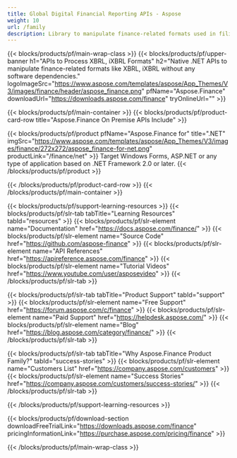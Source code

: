 ```yaml
---
title: Global Digital Financial Reporting APIs - Aspose 
weight: 10
url: /family
description: Library to manipulate finance-related formats used in filing for companies and generating reports for funds and leverages on any Platform
---
```


{{< blocks/products/pf/main-wrap-class >}}
{{< blocks/products/pf/upper-banner h1="APIs to Process XBRL, iXBRL Formats" h2="Native .NET APIs to manipulate finance-related formats like XBRL, iXBRL without any software dependencies." logoImageSrc="https://www.aspose.com/templates/aspose/App_Themes/V3/images/finance/header/aspose_finance.png" pfName="Aspose.Finance" downloadUrl="https://downloads.aspose.com/finance" tryOnlineUrl="" >}}

{{< blocks/products/pf/main-container >}}
{{< blocks/products/pf/product-card-row title="Aspose.Finance On Premise APIs Include" >}}

{{< blocks/products/pf/product pfName="Aspose.Finance for" title=".NET" imgSrc="https://www.aspose.com/templates/aspose/App_Themes/V3/images/finance/272x272/aspose_finance-for-net.png" productLink="/finance/net" >}}
Target Windows Forms, ASP.NET or any type of application based on .NET Framework 2.0 or later.
{{< /blocks/products/pf/product >}}

{{< /blocks/products/pf/product-card-row >}}
{{< /blocks/products/pf/main-container >}}

{{< blocks/products/pf/support-learning-resources >}}
{{< blocks/products/pf/slr-tab tabTitle="Learning Resources" tabId="resources" >}}
{{< blocks/products/pf/slr-element name="Documentation" href="https://docs.aspose.com/finance/" >}}
{{< blocks/products/pf/slr-element name="Source Code" href="https://github.com/aspose-finance" >}}
{{< blocks/products/pf/slr-element name="API References" href="https://apireference.aspose.com/finance" >}}
{{< blocks/products/pf/slr-element name="Tutorial Videos" href="https://www.youtube.com/user/asposevideo" >}}
{{< /blocks/products/pf/slr-tab >}}

{{< blocks/products/pf/slr-tab tabTitle="Product Support" tabId="support" >}}
{{< blocks/products/pf/slr-element name="Free Support" href="https://forum.aspose.com/c/finance" >}}
{{< blocks/products/pf/slr-element name="Paid Support" href="https://helpdesk.aspose.com/" >}}
{{< blocks/products/pf/slr-element name="Blog" href="https://blog.aspose.com/category/finance/" >}}
{{< /blocks/products/pf/slr-tab >}}

{{< blocks/products/pf/slr-tab tabTitle="Why Aspose.Finance Product Family?" tabId="success-stories" >}}
{{< blocks/products/pf/slr-element name="Customers List" href="https://company.aspose.com/customers" >}}
{{< blocks/products/pf/slr-element name="Success Stories" href="https://company.aspose.com/customers/success-stories/" >}}
{{< /blocks/products/pf/slr-tab >}}

{{< /blocks/products/pf/support-learning-resources >}}

{{< blocks/products/pf/download-section downloadFreeTrialLink="https://downloads.aspose.com/finance" pricingInformationLink="https://purchase.aspose.com/pricing/finance" >}}

{{< /blocks/products/pf/main-wrap-class >}}